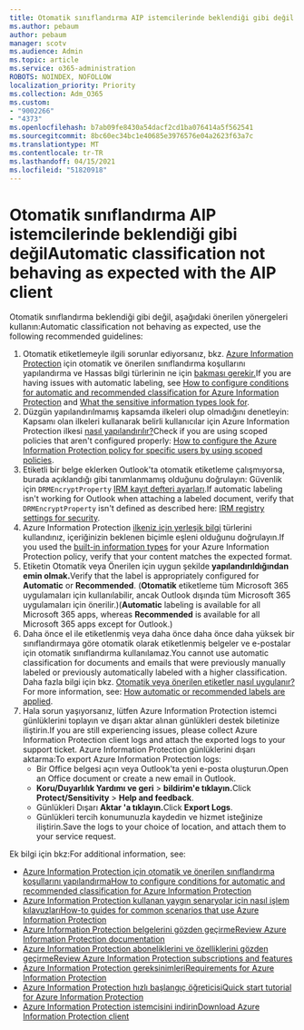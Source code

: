 ```yaml
---
title: Otomatik sınıflandırma AIP istemcilerinde beklendiği gibi değil
ms.author: pebaum
author: pebaum
manager: scotv
ms.audience: Admin
ms.topic: article
ms.service: o365-administration
ROBOTS: NOINDEX, NOFOLLOW
localization_priority: Priority
ms.collection: Adm_O365
ms.custom:
- "9002266"
- "4373"
ms.openlocfilehash: b7ab09fe8430a54dacf2cd1ba076414a5f562541
ms.sourcegitcommit: 8bc60ec34bc1e40685e3976576e04a2623f63a7c
ms.translationtype: MT
ms.contentlocale: tr-TR
ms.lasthandoff: 04/15/2021
ms.locfileid: "51820918"
---
```

# <a name="automatic-classification-not-behaving-as-expected-with-the-aip-client"></a><span data-ttu-id="7010f-102">Otomatik sınıflandırma AIP istemcilerinde beklendiği gibi değil</span><span class="sxs-lookup"><span data-stu-id="7010f-102">Automatic classification not behaving as expected with the AIP client</span></span>

<span data-ttu-id="7010f-103">Otomatik sınıflandırma beklendiği gibi değil, aşağıdaki önerilen yönergeleri kullanın:</span><span class="sxs-lookup"><span data-stu-id="7010f-103">Automatic classification not behaving as expected, use the following recommended guidelines:</span></span>

1. <span data-ttu-id="7010f-104">Otomatik etiketlemeyle ilgili sorunlar ediyorsanız, bkz. [Azure Information Protection](https://docs.microsoft.com/azure/information-protection/configure-policy-classification) için otomatik ve önerilen sınıflandırma koşullarını yapılandırma ve Hassas bilgi türlerinin ne için [bakması gerekir.](https://docs.microsoft.com/microsoft-365/compliance/sensitive-information-type-entity-definitions)</span><span class="sxs-lookup"><span data-stu-id="7010f-104">If you are having issues with automatic labeling, see [How to configure conditions for automatic and recommended classification for Azure Information Protection](https://docs.microsoft.com/azure/information-protection/configure-policy-classification) and [What the sensitive information types look for](https://docs.microsoft.com/microsoft-365/compliance/sensitive-information-type-entity-definitions).</span></span>
2. <span data-ttu-id="7010f-105">Düzgün yapılandırılmamış kapsamda ilkeleri olup olmadığını denetleyin: Kapsamı olan ilkeleri kullanarak belirli kullanıcılar için Azure Information Protection ilkesi [nasıl yapılandırılır?](https://docs.microsoft.com/azure/information-protection/configure-policy-scope)</span><span class="sxs-lookup"><span data-stu-id="7010f-105">Check if you are using scoped policies that aren't configured properly: [How to configure the Azure Information Protection policy for specific users by using scoped policies](https://docs.microsoft.com/azure/information-protection/configure-policy-scope).</span></span>
3. <span data-ttu-id="7010f-106">Etiketli bir belge eklerken Outlook'ta otomatik etiketleme çalışmıyorsa, burada açıklandığı gibi tanımlanmamış olduğunu doğrulayın: Güvenlik için `DRMEncryptProperty` [IRM kayıt defteri ayarları](https://docs.microsoft.com/deployoffice/security/protect-sensitive-messages-and-documents-by-using-irm-in-office#office-2016-irm-registry-key-options).</span><span class="sxs-lookup"><span data-stu-id="7010f-106">If automatic labeling isn't working for Outlook when attaching a labeled document, verify that `DRMEncryptProperty` isn't defined as described here: [IRM registry settings for security](https://docs.microsoft.com/deployoffice/security/protect-sensitive-messages-and-documents-by-using-irm-in-office#office-2016-irm-registry-key-options).</span></span>
4. <span data-ttu-id="7010f-107">Azure Information Protection [ilkeniz için yerleşik bilgi](https://support.office.com/article/What-the-sensitive-information-types-look-for-fd505979-76be-4d9f-b459-abef3fc9e86b) türlerini kullandınız, içeriğinizin beklenen biçimle eşleni olduğunu doğrulayın.</span><span class="sxs-lookup"><span data-stu-id="7010f-107">If you used the [built-in information types](https://support.office.com/article/What-the-sensitive-information-types-look-for-fd505979-76be-4d9f-b459-abef3fc9e86b) for your Azure Information Protection policy, verify that your content matches the expected format.</span></span>
5. <span data-ttu-id="7010f-108">Etiketin Otomatik veya Önerilen için uygun şekilde  **yapılandırıldığından emin olmak.**</span><span class="sxs-lookup"><span data-stu-id="7010f-108">Verify that the label is appropriately configured for **Automatic** or **Recommended**.</span></span> <span data-ttu-id="7010f-109">(**Otomatik** etiketleme tüm Microsoft 365 uygulamaları  için kullanılabilir, ancak Outlook dışında tüm Microsoft 365 uygulamaları için önerilir.)</span><span class="sxs-lookup"><span data-stu-id="7010f-109">(**Automatic** labeling is available for all Microsoft 365 apps, whereas **Recommended** is available for all Microsoft 365 apps except for Outlook.)</span></span>
6. <span data-ttu-id="7010f-110">Daha önce el ile etiketlenmiş veya daha önce daha önce daha yüksek bir sınıflandırmaya göre otomatik olarak etiketlenmiş belgeler ve e-postalar için otomatik sınıflandırma kullanılamaz.</span><span class="sxs-lookup"><span data-stu-id="7010f-110">You cannot use automatic classification for documents and emails that were previously manually labeled or previously automatically labeled with a higher classification.</span></span>  <span data-ttu-id="7010f-111">Daha fazla bilgi için bkz. [Otomatik veya önerilen etiketler nasıl uygulanır?](https://docs.microsoft.com/azure/information-protection/configure-policy-classification#how-automatic-or-recommended-labels-are-applied)</span><span class="sxs-lookup"><span data-stu-id="7010f-111">For more information, see: [How automatic or recommended labels are applied](https://docs.microsoft.com/azure/information-protection/configure-policy-classification#how-automatic-or-recommended-labels-are-applied).</span></span>
7. <span data-ttu-id="7010f-112">Hala sorun yaşıyorsanız, lütfen Azure Information Protection istemci günlüklerini toplayın ve dışarı aktar alınan günlükleri destek biletinize iliştirin.</span><span class="sxs-lookup"><span data-stu-id="7010f-112">If you are still experiencing issues, please collect Azure Information Protection client logs and attach the exported logs to your support ticket.</span></span> <span data-ttu-id="7010f-113">Azure Information Protection günlüklerini dışarı aktarma:</span><span class="sxs-lookup"><span data-stu-id="7010f-113">To export Azure Information Protection logs:</span></span>
    - <span data-ttu-id="7010f-114">Bir Office belgesi açın veya Outlook'ta yeni e-posta oluşturun.</span><span class="sxs-lookup"><span data-stu-id="7010f-114">Open an Office document or create a new email in Outlook.</span></span>
    - <span data-ttu-id="7010f-115">**Koru/Duyarlılık Yardımı ve geri**  >  **bildirim'e tıklayın.**</span><span class="sxs-lookup"><span data-stu-id="7010f-115">Click **Protect/Sensitivity** > **Help and feedback**.</span></span>
    - <span data-ttu-id="7010f-116">Günlükleri Dışarı **Aktar 'a tıklayın.**</span><span class="sxs-lookup"><span data-stu-id="7010f-116">Click **Export Logs**.</span></span>
    - <span data-ttu-id="7010f-117">Günlükleri tercih konumunuzla kaydedin ve hizmet isteğinize iliştirin.</span><span class="sxs-lookup"><span data-stu-id="7010f-117">Save the logs to your choice of location, and attach them to your service request.</span></span>

<span data-ttu-id="7010f-118">Ek bilgi için bkz:</span><span class="sxs-lookup"><span data-stu-id="7010f-118">For additional information, see:</span></span>

- [<span data-ttu-id="7010f-119">Azure Information Protection için otomatik ve önerilen sınıflandırma koşullarını yapılandırma</span><span class="sxs-lookup"><span data-stu-id="7010f-119">How to configure conditions for automatic and recommended classification for Azure Information Protection</span></span>](https://docs.microsoft.com/azure/information-protection/configure-policy-classification)
- [<span data-ttu-id="7010f-120">Azure Information Protection kullanan yaygın senaryolar için nasıl işlem kılavuzları</span><span class="sxs-lookup"><span data-stu-id="7010f-120">How-to guides for common scenarios that use Azure Information Protection</span></span>](https://docs.microsoft.com/azure/information-protection/how-to-guides)
- [<span data-ttu-id="7010f-121">Azure Information Protection belgelerini gözden geçirme</span><span class="sxs-lookup"><span data-stu-id="7010f-121">Review Azure Information Protection documentation</span></span>](https://docs.microsoft.com/azure/information-protection/what-is-information-protection)
- [<span data-ttu-id="7010f-122">Azure Information Protection aboneliklerini ve özelliklerini gözden geçirme</span><span class="sxs-lookup"><span data-stu-id="7010f-122">Review Azure Information Protection subscriptions and features</span></span>](https://azure.microsoft.com/pricing/details/information-protection)
- [<span data-ttu-id="7010f-123">Azure Information Protection gereksinimleri</span><span class="sxs-lookup"><span data-stu-id="7010f-123">Requirements for Azure Information Protection</span></span>](https://docs.microsoft.com/azure/information-protection/get-started/requirements)
- [<span data-ttu-id="7010f-124">Azure Information Protection hızlı başlangıç öğreticisi</span><span class="sxs-lookup"><span data-stu-id="7010f-124">Quick start tutorial for Azure Information Protection</span></span>](https://docs.microsoft.com/azure/information-protection/get-started/infoprotect-quick-start-tutorial)
- [<span data-ttu-id="7010f-125">Azure Information Protection istemcisini indirin</span><span class="sxs-lookup"><span data-stu-id="7010f-125">Download Azure Information Protection client</span></span>](https://www.microsoft.com/download/details.aspx?id=53018)

